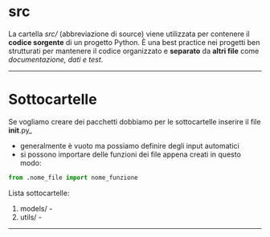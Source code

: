 # src

La cartella _src/_ (abbreviazione di source) viene utilizzata per contenere il **codice sorgente** di un progetto Python. È una best practice nei progetti ben strutturati per mantenere il codice organizzato e **separato** da **altri file** come _documentazione, dati e test_.

---

# Sottocartelle

Se vogliamo creare dei pacchetti dobbiamo per le sottocartelle inserire il file __init__.py_
- generalmente è vuoto ma possiamo definire degli input automatici
- si possono importare delle funzioni dei file appena creati in questo modo:
```python
from .nome_file import nome_funzione
```

Lista sottocartelle:
1. models/ - 
2. utils/ - 

---